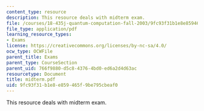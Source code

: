 ```yaml
---
content_type: resource
description: This resource deals with midterm exam.
file: /courses/18-435j-quantum-computation-fall-2003/9fc93f31b1e8e859465f9be795cbeaf0_midterm.pdf
file_type: application/pdf
learning_resource_types:
- Exams
license: https://creativecommons.org/licenses/by-nc-sa/4.0/
ocw_type: OCWFile
parent_title: Exams
parent_type: CourseSection
parent_uid: 766f9880-d5c8-4376-4bd0-ed6a2d4d63ac
resourcetype: Document
title: midterm.pdf
uid: 9fc93f31-b1e8-e859-465f-9be795cbeaf0
---
```

This resource deals with midterm exam.